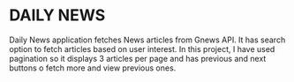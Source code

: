 # DAILY NEWS

Daily News application fetches News articles from Gnews API. It has search option to fetch articles based on user interest. In this project, I have used pagination so it displays 3 articles per page and has previous and next buttons o fetch more and view previous ones.
